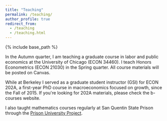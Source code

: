 ```yaml
---
title: "Teaching"
permalink: /teaching/
author_profile: true
redirect_from:
  - /teaching
  - /teaching.html
---
```


{% include base_path %}

In the Autumn quarter, I am teaching a graduate course in labor and public economics at the University of Chicago (ECON 34460). I teach Honors Econometrics (ECON 21030) in the Spring quarter.  All course materials will be posted on Canvas. 

While at Berkeley I served as a graduate student instructor (GSI) for ECON 202A, a first-year PhD course in macroeconomics focused on growth, 
since the Fall of 2015. If you're looking for 202A materials, please check the b-courses website.

I also taught mathematics courses regularly at San Quentin State Prison through the [Prison University Project](https://prisonuniversityproject.org/). 
